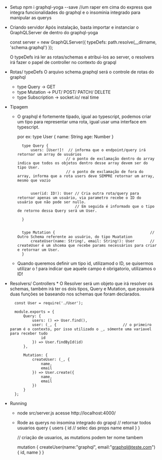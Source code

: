* Setup
    npm i graphql-yoga --save
    //um raper em cima do express que integra funcionalidades
    do graphql e o insominia integrado para manipular as querys


* Criando servidor
    Após instalação, basta importar e instanciar o GraphQLServer de dentro do graphql-yoga 

    const server = new GraphQLServer({
        typeDefs: path.resolve(__dirname, 'schema.graphql')
    });

    O typeDefs irá ler as rotas/schemas e atribui-los ao server, o resolvers irá fazer o papel de controller no contexto do grapql


* Rotas/ typeDefs
    O arquivo schema.graphql será o controle de rotas do graphql

    * type Query -> GET
    * type Mutation -> PUT/ POST/ PATCH/ DELETE
    * type Subscription -> socket.io/ real time


* Tipagem
    * O graphql é fortemente tipado, igual ao typescript, podemos criar um tipo para representar uma rota, igual usar uma interface em typescript.

        por ex:
            type User {
                name: String
                age: Number
            }

            type Query {
                users: [User!]!  // informa que o endpoint/query irá retornar um array de usuários
                                // o ponto de exclamação dentro do array indica que todos os objetos dentro desse array devem ser do tipo User.  
                                // o ponto de exclamação de fora do array, informa que a rota users deve SEMPRE retornar um array, mesmo que vazio 


                user(id: ID!): User // Cria outra rota/query para retornar apenas um usuário, via parametro recebe o ID do usuário que não pode ser nullo.
                                    // Em seguida é informado que o tipo de retorno dessa Query será um User.
            
            }


            type Mutation {                                           // Outro Schema referente ao usuário, do tipo Muatation
                createUser(name: String!, email: String!): User       // createUser é um shcema que recebe params necessários para criar e retornar um User.
            }
                    



    * Quando queremos definir um tipo id, utilizamod o ID, se quisermos utilizar o ! para indicar que aquele campo é obrigatorio, utilizamos o ID!



* Resolvers/ Controllers
        * O Resolver será um objeto que irá resolver os schemas, também irá ter os dois tipos, Query e Mutation, que possuirá duas funções se baseando nos schemas que foram declarados.
        
        const User = require('./User');

        module.exports = {
            Query: {
                users: () => User.find(),
                user: (_, {                              // o primeiro param é o contexto, por isso utilizado o _, sómente uma variavel para receber tudo
                    id
                }) => User.findById(id)
            },

            Mutation: {
                createUser: (_, {
                    name,
                    email
                }) => User.create({
                    name,
                    email
                })
            }
        };



* Running
    * node src/server.js
    acesse http://localhost:4000/

    * Rode as querys no insomina integrado do grapql
        // retornar todos usuarios
        query {
            users {
                id                  // selec das props
                name 
                email
            }
        }

        // criação de usuarios, as mutations podem ter nome tambem
    
        mutation {
            createUser(name:"graphql", email:"graphql@teste.com") {
                id,
                name
            }
        }